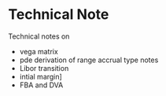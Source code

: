 # Technical Note
Technical notes on 
 - vega matrix
 - pde derivation of range accrual type notes
 - Libor transition
 - intial margin]
 - FBA and DVA
